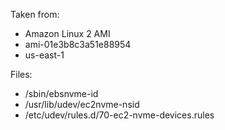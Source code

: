 Taken from:
- Amazon Linux 2 AMI
- ami-01e3b8c3a51e88954
- us-east-1

Files:
- /sbin/ebsnvme-id
- /usr/lib/udev/ec2nvme-nsid
- /etc/udev/rules.d/70-ec2-nvme-devices.rules
